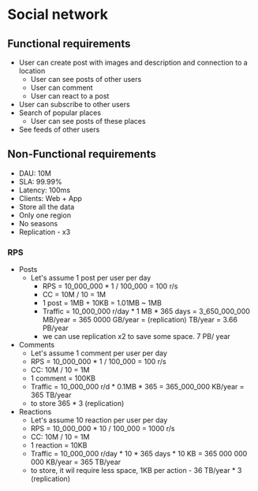 # Social network

## Functional requirements

 - User can create post with images and description and connection to a location
    - User can see posts of other users
    - User can comment
    - User can react to a post
 - User can subscribe to other users
 - Search of popular places
   - User can see posts of these places
 - See feeds of other users

## Non-Functional requirements

 - DAU: 10M
 - SLA: 99.99%
 - Latency: 100ms
 - Clients: Web + App
 - Store all the data
 - Only one region
 - No seasons
 - Replication - x3

### RPS

 - Posts
   - Let's assume 1 post per user per day
     - RPS = 10_000_000 * 1 / 100_000 = 100 r/s
     - CC = 10M / 10 = 1M
     - 1 post = 1MB + 10KB = 1.01MB ~ 1MB
     - Traffic = 10_000_000 r/day * 1 MB * 365 days = 3_650_000_000 MB/year = 365 0000 GB/year = (replication) TB/year = 3.66 PB/year
     - we can use replication x2 to save some space. 7 PB/ year
 - Comments
    - Let's assume 1 comment per user per day
    - RPS = 10_000_000 * 1 / 100_000 = 100 r/s
    - CC: 10M / 10 = 1M
    - 1 comment = 100KB
    - Traffic = 10_000_000 r/d * 0.1MB * 365 = 365_000_000 KB/year = 365 TB/year
    - to store 365 * 3 (replication)
 - Reactions
    - Let's assume 10 reaction per user per day
    - RPS = 10_000_000 * 10 / 100_000 = 1000 r/s
    - CC: 10M / 10 = 1M
    - 1 reaction = 10KB
    - Traffic = 10_000_000 r/day * 10 * 365 days * 10 KB = 365 000 000 000 KB/year = 365 TB/year
    - to store, it wil require less space, 1KB per action - 36 TB/year * 3 (replication)

